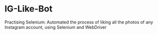 # IG-Like-Bot
Practising Selenium: 
Automated the process of liking all the photos of any Instagram account, using Selenium and WebDriver

